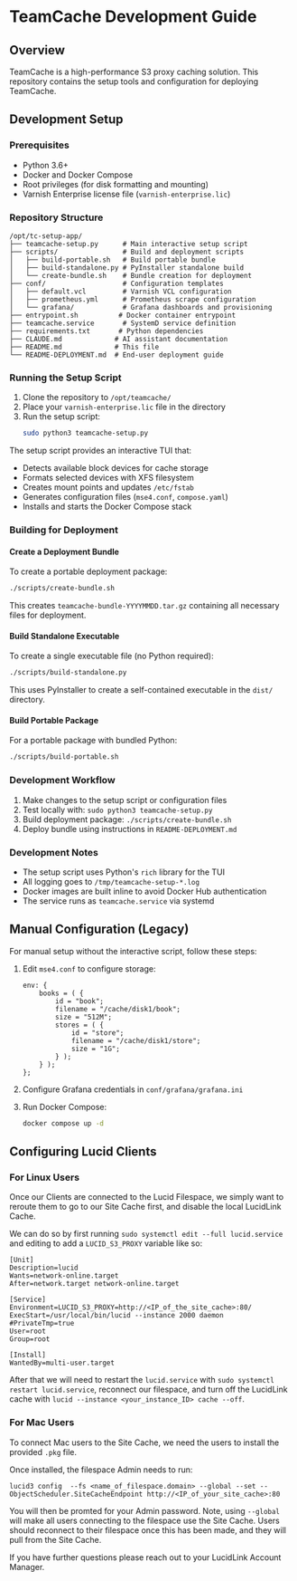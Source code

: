 # TeamCache Development Guide

## Overview

TeamCache is a high-performance S3 proxy caching solution. This repository contains the setup tools and configuration for deploying TeamCache.

## Development Setup

### Prerequisites

- Python 3.6+
- Docker and Docker Compose
- Root privileges (for disk formatting and mounting)
- Varnish Enterprise license file (`varnish-enterprise.lic`)

### Repository Structure

```
/opt/tc-setup-app/
├── teamcache-setup.py      # Main interactive setup script
├── scripts/                # Build and deployment scripts
│   ├── build-portable.sh   # Build portable bundle
│   ├── build-standalone.py # PyInstaller standalone build
│   └── create-bundle.sh    # Bundle creation for deployment
├── conf/                   # Configuration templates
│   ├── default.vcl         # Varnish VCL configuration
│   ├── prometheus.yml      # Prometheus scrape configuration
│   └── grafana/            # Grafana dashboards and provisioning
├── entrypoint.sh          # Docker container entrypoint
├── teamcache.service       # SystemD service definition
├── requirements.txt       # Python dependencies
├── CLAUDE.md             # AI assistant documentation
├── README.md             # This file
└── README-DEPLOYMENT.md  # End-user deployment guide
```

### Running the Setup Script

1. Clone the repository to `/opt/teamcache/`
2. Place your `varnish-enterprise.lic` file in the directory
3. Run the setup script:
   ```bash
   sudo python3 teamcache-setup.py
   ```

The setup script provides an interactive TUI that:
- Detects available block devices for cache storage
- Formats selected devices with XFS filesystem
- Creates mount points and updates `/etc/fstab`
- Generates configuration files (`mse4.conf`, `compose.yaml`)
- Installs and starts the Docker Compose stack

### Building for Deployment

#### Create a Deployment Bundle
To create a portable deployment package:

```bash
./scripts/create-bundle.sh
```

This creates `teamcache-bundle-YYYYMMDD.tar.gz` containing all necessary files for deployment.

#### Build Standalone Executable
To create a single executable file (no Python required):

```bash
./scripts/build-standalone.py
```

This uses PyInstaller to create a self-contained executable in the `dist/` directory.

#### Build Portable Package
For a portable package with bundled Python:

```bash
./scripts/build-portable.sh
```

### Development Workflow

1. Make changes to the setup script or configuration files
2. Test locally with: `sudo python3 teamcache-setup.py`
3. Build deployment package: `./scripts/create-bundle.sh`
4. Deploy bundle using instructions in `README-DEPLOYMENT.md`

### Development Notes

- The setup script uses Python's `rich` library for the TUI
- All logging goes to `/tmp/teamcache-setup-*.log`
- Docker images are built inline to avoid Docker Hub authentication
- The service runs as `teamcache.service` via systemd

## Manual Configuration (Legacy)

For manual setup without the interactive script, follow these steps:

1. Edit `mse4.conf` to configure storage:
   ```
   env: {
       books = ( {
           id = "book";
           filename = "/cache/disk1/book";
           size = "512M";
           stores = ( {
               id = "store";
               filename = "/cache/disk1/store";
               size = "1G";
           } );
       } );
   };
   ```

2. Configure Grafana credentials in `conf/grafana/grafana.ini`
3. Run Docker Compose:
   ```bash
   docker compose up -d
   ```

## Configuring Lucid Clients

### For Linux Users

Once our Clients are connected to the Lucid Filespace, we simply want to reroute them to go to our Site Cache first, and disable the local LucidLink Cache. 

We can do so by first running `sudo systemctl edit --full lucid.service` and editing to add a `LUCID_S3_PROXY` variable like so:

```
[Unit]
Description=lucid
Wants=network-online.target
After=network.target network-online.target

[Service]
Environment=LUCID_S3_PROXY=http://<IP_of_the_site_cache>:80/
ExecStart=/usr/local/bin/lucid --instance 2000 daemon
#PrivateTmp=true
User=root
Group=root

[Install]
WantedBy=multi-user.target
```

After that we will need to restart the `lucid.service` with `sudo systemctl restart lucid.service`, reconnect our filespace, and turn off the LucidLink cache with `lucid --instance <your_instance_ID> cache --off`.

### For Mac Users

To connect Mac users to the Site Cache, we need the users to install the provided `.pkg` file. 

Once installed, the filespace Admin needs to run:

```
lucid3 config  --fs <name_of_filespace.domain> --global --set --ObjectScheduler.SiteCacheEndpoint http://<IP_of_your_site_cache>:80
```

You will then be promted for your Admin password. Note, using `--global` will make all users connecting to the filespace use the Site Cache. Users should reconnect to their filespace once this has been made, and they will pull from the Site Cache.

If you have further questions please reach out to your LucidLink Account Manager.
